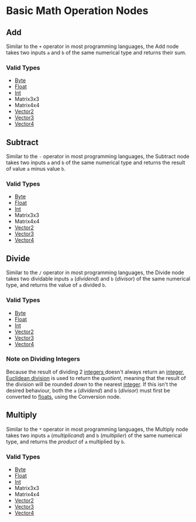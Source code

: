 # Basic Math Operation Nodes

## Add

Similar to the `+` operator in most programming languages, the Add node takes two inputs `a` and `b` of the same numerical type and returns their sum.

### Valid Types

* [Byte](../../data-types/byte.md)
* [Float](../../data-types/float.md)
* [Int](../../data-types/int.md)
* Matrix3x3
* Matrix4x4
* [Vector2](../../data-types/vector2.md)
* [Vector3](../../data-types/vector3.md)
* [Vector4](../../data-types/vector4.md)

## Subtract

Similar to the `-` operator in most programming languages, the Subtract node takes two inputs `a` and `b` of the same numerical type and returns the result of value `a` minus value `b`.

### Valid Types

* [Byte](../../data-types/byte.md)
* [Float](../../data-types/float.md)
* [Int](../../data-types/int.md)
* Matrix3x3
* Matrix4x4
* [Vector2](../../data-types/vector2.md)
* [Vector3](../../data-types/vector3.md)
* [Vector4](../../data-types/vector4.md)

## Divide

Similar to the `/` operator in most programming languages, the Divide node takes two dividable inputs `a` \(_dividend_\) and `b` \(_divisor_\) of the same numerical type, and returns the value of `a` divided `b`. 

### Valid Types

* [Byte](../../data-types/byte.md)
* [Float](../../data-types/float.md)
* [Int](../../data-types/int.md)
* [Vector2](../../data-types/vector2.md)
* [Vector3](../../data-types/vector3.md)
* [Vector4](../../data-types/vector4.md)

### Note on Dividing Integers

Because the result of dividing 2 [integers ](../../data-types/int.md)doesn't always return an [integer](../../data-types/int.md), [Euclidean division]() is used to return the _quotient_, meaning that the result of the division will be rounded _down_ to the nearest [integer](../../data-types/int.md). If this isn't the desired behaviour, both the `a` \(_dividend_\) and `b` \(_divisor_\) must first be converted to [floats](../../data-types/float.md), using the Conversion node. 

## Multiply

Similar to the `*` operator in most programming languages, the Multiply node takes two inputs `a` \(_multiplicand_\) and `b` \(_multiplier_\) of the same numerical type, and returns the _product_ of `a` multiplied by `b`. 

### Valid Types

* [Byte](../../data-types/byte.md)
* [Float](../../data-types/float.md)
* [Int](../../data-types/int.md)
* Matrix3x3
* Matrix4x4
* [Vector2](../../data-types/vector2.md)
* [Vector3](../../data-types/vector3.md)
* [Vector4](../../data-types/vector4.md)

